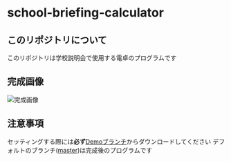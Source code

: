 # school-briefing-calculator

## このリポジトリについて
このリポジトリは学校説明会で使用する電卓のプログラムです

## 完成画像
![完成画像](%E5%AE%8C%E6%88%90%E5%9B%B3.png)

## 注意事項
セッティングする際には**必ず**[Demoブランチ](https://github.com/Hiryuto/school-briefing-calculator/tree/Demo)からダウンロードしてください
デフォルトのブランチ([master](https://github.com/Hiryuto/school-briefing-calculator/tree/master))は完成後のプログラムです